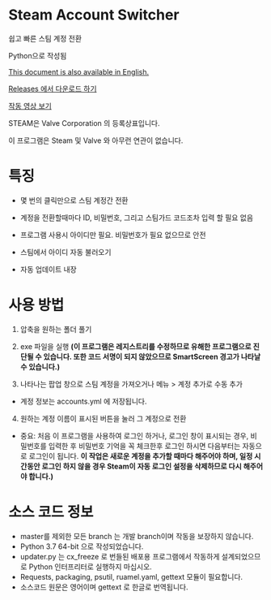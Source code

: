 # Steam Account Switcher
쉽고 빠른 스팀 계정 전환

Python으로 작성됨

[This document is also available in English.](https://github.com/sw2719/steam-account-switcher/blob/master/README.md)

[Releases 에서 다운로드 하기](https://github.com/sw2719/steam-account-switcher/releases)

[작동 영상 보기](https://youtu.be/WFtv10RZ_UA)

STEAM은 Valve Corporation 의 등록상표입니다.

이 프로그램은 Steam 및 Valve 와 아무런 연관이 없습니다.

# 특징
* 몇 번의 클릭만으로 스팀 계정간 전환

* 계정을 전환할때마다 ID, 비밀번호, 그리고 스팀가드 코드조차 입력 할 필요 없음

* 프로그램 사용시 아이디만 필요. 비밀번호가 필요 없으므로 안전

* 스팀에서 아이디 자동 불러오기

* 자동 업데이트 내장

# 사용 방법
1. 압축을 원하는 폴더 풀기
2. exe 파일을 실행
**(이 프로그램은 레지스트리를 수정하므로 유해한 프로그램으로 진단될 수 있습니다. 또한 코드 서명이 되지 않았으므로 SmartScreen 경고가 나타날 수 있습니다.)**

3. 나타나는 팝업 창으로 스팀 계정을 가져오거나 메뉴 > 계정 추가로 수동 추가
* 계정 정보는 accounts.yml 에 저장됩니다.

4. 원하는 계정 이름이 표시된 버튼을 눌러 그 계정으로 전환
* 중요: 처음 이 프로그램을 사용하여 로그인 하거나, 로그인 창이 표시되는 경우, 비밀번호를 입력한 후 비밀번호 기억을 꼭 체크한후 로그인 하시면 다음부터는 자동으로 로그인이 됩니다. **이 작업은 새로운 계정을 추가할 때마다 해주어야 하며, 일정 시간동안 로그인 하지 않을 경우 Steam이 자동 로그인 설정을 삭제하므로 다시 해주어야 합니다.)**

# 소스 코드 정보
* master를 제외한 모든 branch 는 개발 branch이며 작동을 보장하지 않습니다.
* Python 3.7 64-bit 으로 작성되었습니다.
* updater.py 는 cx_freeze 로 번들된 배포용 프로그램에서 작동하게 설계되었으므로 Python 인터프리터로 실행하지 마십시오.
* Requests, packaging, psutil, ruamel.yaml, gettext 모듈이 필요합니다.
* 소스코드 원문은 영어이며 gettext 로 한글로 번역됩니다.
